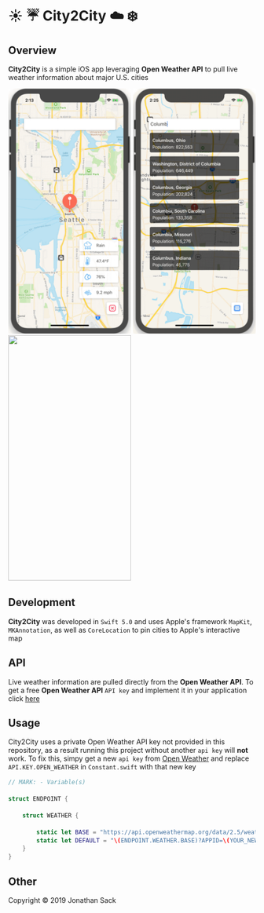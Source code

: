 # :sunny: :umbrella: City2City :cloud: :snowflake:

## Overview
**City2City** is a simple iOS app leveraging **Open Weather API** to pull live weather information about major U.S. cities

<img src="Demo/demo1.gif" width="250" height="500">   <img src="Demo/demo2.gif" width="250" height="500">   <img src="Demo/demo3.gif" width="250" height="500">


## Development
**City2City** was developed in `Swift 5.0` and uses Apple's framework `MapKit`, `MKAnnotation`, as well as `CoreLocation` to pin cities to Apple's interactive map


## API
Live weather information are pulled directly from the **Open Weather API**.
To get a free **Open Weather API** `API key` and implement it in your application click [here](https://openweathermap.org/appid)


## Usage
City2City uses a private Open Weather API key not provided in this repository, as a result running this project without another `api key` will **not** work. To fix this, simpy get a new `api key` from [Open Weather](https://openweathermap.org/appid) and replace `API.KEY.OPEN_WEATHER` in `Constant.swift` with that new key

```swift
// MARK: - Variable(s)

struct ENDPOINT {

    struct WEATHER {
    
        static let BASE = "https://api.openweathermap.org/data/2.5/weather"
        static let DEFAULT = "\(ENDPOINT.WEATHER.BASE)?APPID=\(YOUR_NEW_API_KEY)&units=imperial"
    }
}
```


## Other
Copyright © 2019 Jonathan Sack
